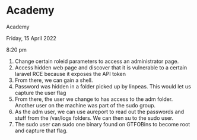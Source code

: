 # Academy

Academy

Friday, 15 April 2022

8:20 pm

1. Change certain roleid parameters to access an administrator page.
2. Access hidden web page and discover that it is vulnerable to a certain laravel RCE because it exposes the API token
3. From there, we can gain a shell.
4. Password was hidden in a folder picked up by linpeas. This would let us capture the user flag
5. From there, the user we change to has access to the adm folder. Another user on the machine was part of the sudo group.
6. As the adm user, we can use aureport to read out the passwords and stuff from the /var/logs folders. We can then su to the sudo user.
7. The sudo user can sudo one binary found on GTFOBins to become root and capture that flag.

